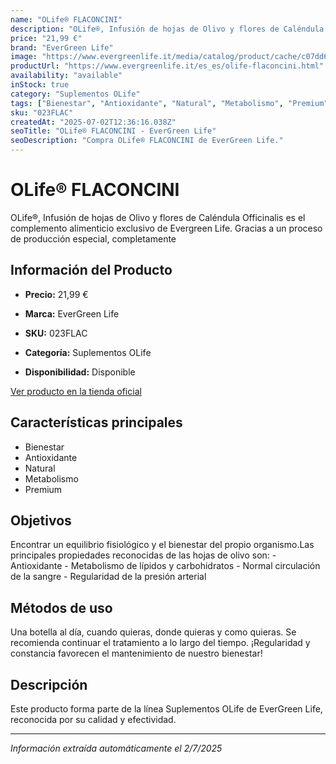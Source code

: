 ```yaml
---
name: "OLife® FLACONCINI"
description: "OLife®, Infusión de hojas de Olivo y flores de Caléndula Officinalis es el complemento alimenticio exclusivo de Evergreen Life. Gracias a un proceso de producción especial, completamente"
price: "21,99 €"
brand: "EverGreen Life"
image: "https://www.evergreenlife.it/media/catalog/product/cache/c07dd61d864357977e19899508bed4cf/o/l/olife_flaconcini_150mlx10.png"
productUrl: "https://www.evergreenlife.it/es_es/olife-flaconcini.html"
availability: "available"
inStock: true
category: "Suplementos OLife"
tags: ["Bienestar", "Antioxidante", "Natural", "Metabolismo", "Premium"]
sku: "023FLAC"
createdAt: "2025-07-02T12:36:16.038Z"
seoTitle: "OLife® FLACONCINI - EverGreen Life"
seoDescription: "Compra OLife® FLACONCINI de EverGreen Life."
---
```


# OLife® FLACONCINI

OLife®, Infusión de hojas de Olivo y flores de Caléndula Officinalis es el complemento alimenticio exclusivo de Evergreen Life. Gracias a un proceso de producción especial, completamente

## Información del Producto

- **Precio:** 21,99 €
- **Marca:** EverGreen Life
- **SKU:** 023FLAC
- **Categoría:** Suplementos OLife

- **Disponibilidad:** Disponible

[Ver producto en la tienda oficial](https://www.evergreenlife.it/es_es/olife-flaconcini.html)

## Características principales

- Bienestar
- Antioxidante
- Natural
- Metabolismo
- Premium


## Objetivos

Encontrar un equilibrio fisiológico y el bienestar del propio organismo.Las principales propiedades reconocidas de las hojas de olivo son: - Antioxidante - Metabolismo de lípidos y carbohidratos - Normal circulación de la sangre - Regularidad de la presión arterial


## Métodos de uso

Una botella al día, cuando quieras, donde quieras y como quieras. Se recomienda continuar el tratamiento a lo largo del tiempo. ¡Regularidad y constancia favorecen el mantenimiento de nuestro bienestar!


## Descripción

Este producto forma parte de la línea Suplementos OLife de EverGreen Life, reconocida por su calidad y efectividad.

---

*Información extraída automáticamente el 2/7/2025*
